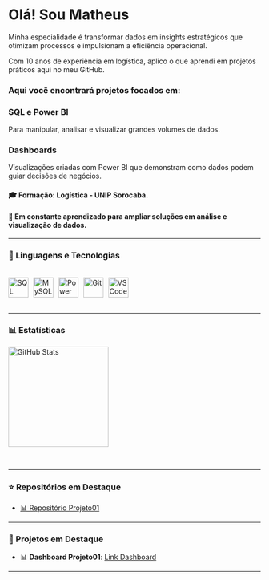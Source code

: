 # Olá! Sou Matheus

Minha especialidade é transformar dados em insights estratégicos que otimizam processos e impulsionam a eficiência operacional.

Com 10 anos de experiência em logística, aplico o que aprendi em projetos práticos aqui no meu GitHub.

### Aqui você encontrará projetos focados em:

### SQL e Power BI

Para manipular, analisar e visualizar grandes volumes de dados.

### Dashboards

Visualizações criadas com Power BI que demonstram como dados podem guiar decisões de negócios.

#### 🎓 Formação:  Logística - UNIP Sorocaba.

#### 🚀 **Em constante aprendizado** para ampliar soluções em análise e visualização de dados.  

--- 
### 🤖 Linguagens e Tecnologias
<br/>

<div style="display: flex; flex-wrap: wrap; align-items: center;">
    <img 
        alt="SQL Server" 
        title="SQL Server" 
        width="40px" 
        style="padding-right: 10px;" 
        src="https://cdn.jsdelivr.net/gh/devicons/devicon@latest/icons/azuresqldatabase/azuresqldatabase-original.svg"/>
    <img 
        alt="MySQL" 
        title="MySQL" 
        width="40px" 
        style="padding-right: 10px;" 
        src="https://cdn.jsdelivr.net/gh/devicons/devicon/icons/mysql/mysql-original.svg"/>
    <img 
        alt="Power BI" 
        title="Power BI" 
        width="40px" 
        style="padding-right: 10px;" 
        src="https://img.icons8.com/?size=100&id=3sGOUDo9nJ4k&format=png&color=000000"/>
    <img 
        alt="Git" 
        title="Git" 
        width="40px" 
        style="padding-right: 10px;" 
        src="https://cdn.jsdelivr.net/gh/devicons/devicon@latest/icons/github/github-original.svg"/>
    <img 
        alt="VS Code" 
        title="VS Code" 
        width="40px" 
        style="padding-right: 10px;" 
        src="https://cdn.jsdelivr.net/gh/devicons/devicon/icons/vscode/vscode-original.svg"/>
</div>

<br/>

---

### 📊 Estatísticas

<p>
    <img 
        alt="GitHub Stats" 
        height="200" 
        style="padding-right: 10px;" 
        src="https://github-readme-stats.vercel.app/api?username=MatheusMarquezin&show_icons=true&theme=tokyonight&include_all_commits=true&locale=pt-br" />
</p>

<br/>

---

### ⭐ Repositórios em Destaque  

- [📊 Repositório Projeto01](https://github.com/matheusmarquezinhub/Projeto01)

---

### 🎯 Projetos em Destaque

- 📊 **Dashboard Projeto01**: [Link Dashboard](https://app.powerbi.com/view?r=eyJrIjoiMmJiMjI5ODktMjQxNi00Yzc3LWI0OTYtYjg1NjI0YzliZWRiIiwidCI6IjA0NWZiZjVjLTBjMzItNDdhMy1hYWI2LThlZjE3MGVlODY5MSJ9)

---
